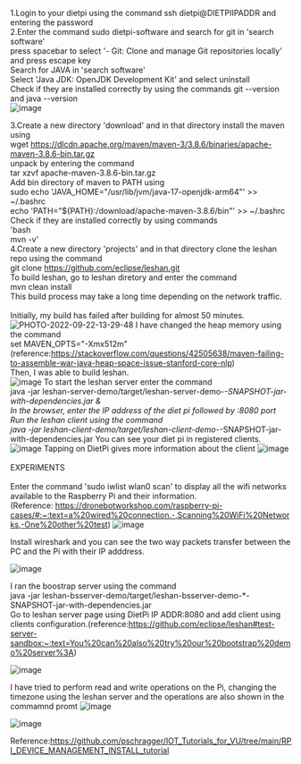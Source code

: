 1.Login to your dietpi using the command ssh dietpi@DIETPIIPADDR and entering the password  <br>
2.Enter the command sudo dietpi-software and search for git in 'search software'<br>
  press spacebar to select '- Git: Clone and manage Git repositories locally' and press escape key<br>
  Search for JAVA in 'search software'<br>
  Select 'Java JDK: OpenJDK Development Kit' and select uninstall<br>
  Check if they are installed correctly by using the commands git --version and java --version<br>
![image](https://user-images.githubusercontent.com/112664141/192079673-6235338a-09b4-4da6-beab-b4919b079e4e.png)
  
3.Create a new directory 'download' and in that directory install the maven using <br>
  wget https://dlcdn.apache.org/maven/maven-3/3.8.6/binaries/apache-maven-3.8.6-bin.tar.gz<br>
  unpack by entering the command<br>
  tar xzvf apache-maven-3.8.6-bin.tar.gz<br>
  Add bin directory of maven to PATH using<br>
  sudo echo 'JAVA_HOME="/usr/lib/jvm/java-17-openjdk-arm64"' >> ~/.bashrc<br>
  echo 'PATH="${PATH}:/download/apache-maven-3.8.6/bin"' >>  ~/.bashrc<br>
  Check if they are installed correctly by using commands<br>
  'bash<br>
  mvn -v'<br>
4.Create a new directory 'projects' and in that directory clone the leshan repo using the command<br>
  git clone https://github.com/eclipse/leshan.git<br>
  To build leshan, go to leshan diretory and enter the command<br>
  mvn clean install<br>
  This build process may take a long time depending on the network traffic.<br>
  <br>
  Initially, my build has failed after building for almost 50 minutes. <br>
  ![PHOTO-2022-09-22-13-29-48](https://user-images.githubusercontent.com/112664141/192081434-e9935f07-a412-45d6-a125-d536967cfa28.jpg)
  I have changed the heap memory using the command<br>
  set MAVEN_OPTS="-Xmx512m"  (reference:https://stackoverflow.com/questions/42505638/maven-failing-to-assemble-war-java-heap-space-issue-stanford-core-nlp)<br>
  Then, I was able to build leshan.<br>
  ![image](https://user-images.githubusercontent.com/112664141/192081569-2db7248c-d02b-4060-ba7b-c06f03269d3d.png)
To start the leshan server enter the command<br>
java -jar leshan-server-demo/target/leshan-server-demo-*-SNAPSHOT-jar-with-dependencies.jar &<br>
 In the browser, enter the IP address of the diet pi followed by :8080 port<br>
 Run the leshan client using the command<br>
 java -jar leshan-client-demo/target/leshan-client-demo-*-SNAPSHOT-jar-with-dependencies.jar
 You can see your diet pi in registered clients.
 ![image](https://user-images.githubusercontent.com/112664141/192081734-082d90d2-7656-4f40-8a4f-7d07e8fdfa80.png)
  Tapping on DietPi gives more information about the client
  ![image](https://user-images.githubusercontent.com/112664141/192081857-e067d874-b089-4ff2-9d9b-cfa1744588ab.png)
  <BR>
  <BR>
  EXPERIMENTS<BR>
<BR>
  Enter the command 'sudo iwlist wlan0 scan' to display all the wifi networks available to the Raspberry Pi and their information.<br>
 (Reference: https://dronebotworkshop.com/raspberry-pi-cases/#:~:text=a%20wired%20connection.-,Scanning%20WiFi%20Networks,-One%20other%20test)
![image](https://user-images.githubusercontent.com/112664141/192082190-0271390b-7b0c-4781-bae2-b24df052716d.png)

Install wireshark and you can see the two way packets transfer between the PC and the Pi with their IP adddress.
  
![image](https://user-images.githubusercontent.com/112664141/192082024-ec23b1eb-caf0-422d-b6e9-692aaf1f75ab.png)

I ran the boostrap server using the command<br>
 java -jar leshan-bsserver-demo/target/leshan-bsserver-demo-*-SNAPSHOT-jar-with-dependencies.jar <br>                                          Go to leshan server page using DietPi IP ADDR:8080 and add client using clients configuration.(reference:https://github.com/eclipse/leshan#test-server-sandbox:~:text=You%20can%20also%20try%20our%20bootstrap%20demo%20server%3A)
  
![image](https://user-images.githubusercontent.com/112664141/192082029-aefef7d2-dc27-4bad-8367-95cb171f88f7.png)


I have tried to perform read and write operations on the Pi, changing the timezone using the leshan server and the operations are also shown in the commamnd promt
  ![image](https://user-images.githubusercontent.com/112664141/192084946-23429e45-4402-4d3a-ab9a-8878f9dbbb55.png)

![image](https://user-images.githubusercontent.com/112664141/192084885-0b87abd5-6159-41ec-b985-d630a11f09bf.png)







Reference:https://github.com/pschragger/IOT_Tutorials_for_VU/tree/main/RPI_DEVICE_MANAGEMENT_INSTALL_tutorial
